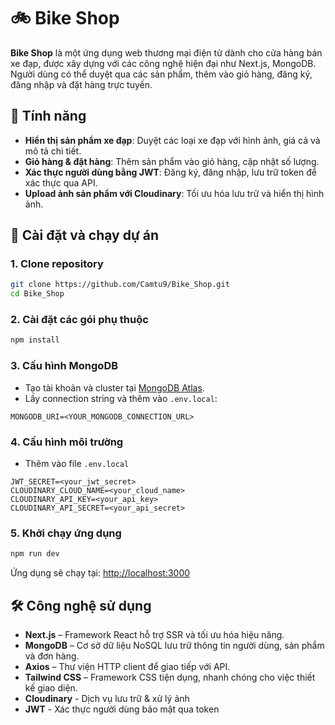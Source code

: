 # 🚲 Bike Shop

**Bike Shop** là một ứng dụng web thương mại điện tử dành cho cửa hàng bán xe đạp, được xây dựng với các công nghệ hiện đại như Next.js, MongoDB. Người dùng có thể duyệt qua các sản phẩm, thêm vào giỏ hàng, đăng ký, đăng nhập và đặt hàng trực tuyến.

## 🔧 Tính năng

- **Hiển thị sản phẩm xe đạp**: Duyệt các loại xe đạp với hình ảnh, giá cả và mô tả chi tiết.
- **Giỏ hàng & đặt hàng**: Thêm sản phẩm vào giỏ hàng, cập nhật số lượng.
- **Xác thực người dùng bằng JWT**: Đăng ký, đăng nhập, lưu trữ token để xác thực qua API.
- **Upload ảnh sản phẩm với Cloudinary**: Tối ưu hóa lưu trữ và hiển thị hình ảnh.

## 🚀 Cài đặt và chạy dự án

### 1. Clone repository

```bash
git clone https://github.com/Camtu9/Bike_Shop.git
cd Bike_Shop
```

### 2. Cài đặt các gói phụ thuộc

```bash
npm install
```

### 3. Cấu hình MongoDB

- Tạo tài khoản và cluster tại [MongoDB Atlas](https://www.mongodb.com/cloud/atlas).
- Lấy connection string và thêm vào `.env.local`:

```env
MONGODB_URI=<YOUR_MONGODB_CONNECTION_URL>
```
### 4. Cấu hình môi trường 
- Thêm vào file `.env.local`

```env
JWT_SECRET=<your_jwt_secret>
CLOUDINARY_CLOUD_NAME=<your_cloud_name>
CLOUDINARY_API_KEY=<your_api_key>
CLOUDINARY_API_SECRET=<your_api_secret>
```
### 5. Khởi chạy ứng dụng

```bash
npm run dev
```

Ứng dụng sẽ chạy tại: [http://localhost:3000](http://localhost:3000)

## 🛠️ Công nghệ sử dụng

- **Next.js** – Framework React hỗ trợ SSR và tối ưu hóa hiệu năng.
- **MongoDB** – Cơ sở dữ liệu NoSQL lưu trữ thông tin người dùng, sản phẩm và đơn hàng.
- **Axios** – Thư viện HTTP client để giao tiếp với API.
- **Tailwind CSS** – Framework CSS tiện dụng, nhanh chóng cho việc thiết kế giao diện.
- **Cloudinary** - Dịch vụ lưu trữ & xử lý ảnh
- **JWT** - Xác thực người dùng bảo mật qua token

